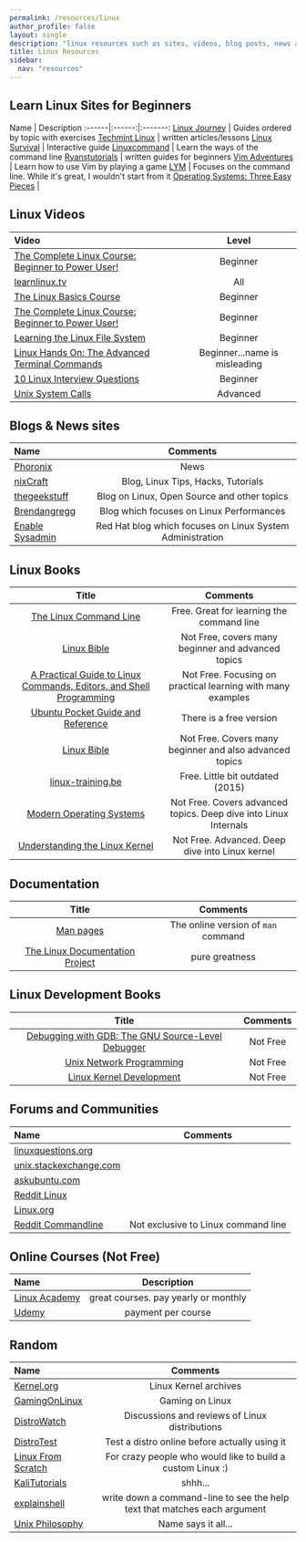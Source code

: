 ```yaml
---
permalink: /resources/linux
author_profile: false
layout: single
description: "linux resources such as sites, videos, blog posts, news and more"
title: Linux Resources
sidebar:
  nav: "resources"
---
```


## Learn Linux Sites for Beginners

Name | Description
:------|:------:|:-------:
[Linux Journey](https://linuxjourney.com) | Guides ordered by topic with exercises
[Techmint Linux](https://www.tecmint.com/free-online-linux-learning-guide-for-beginners) | written articles/lessons
[Linux Survival](https://linuxsurvival.com/linux-tutorial-introduction) | Interactive guide
[Linuxcommand](http://linuxcommand.org) | Learn the ways of the command line
[Ryanstutorials](https://ryanstutorials.net/linuxtutorial) | written guides for beginners
[Vim Adventures](https://vim-adventures.com) | Learn how to use Vim by playing a game
[LYM](https://lym.readthedocs.io/en/latest) | Focuses on the command line. While it's great, I wouldn't start from it
[Operating Systems: Three Easy Pieces](http://pages.cs.wisc.edu/~remzi/OSTEP) |

## Linux Videos

Video | Level
:------|:--------:
[The Complete Linux Course: Beginner to Power User!](https://www.youtube.com/watch?v=wBp0Rb-ZJak&t=6578s) | Beginner
[learnlinux.tv](https://www.learnlinux.tv) | All
[The Linux Basics Course](https://www.youtube.com/watch?v=bju_FdCo42w&list=PLtK75qxsQaMLZSo7KL-PmiRarU7hrpnwK) | Beginner
[The Complete Linux Course: Beginner to Power User!](https://www.youtube.com/watch?v=wBp0Rb-ZJak) | Beginner
[Learning the Linux File System](https://www.youtube.com/watch?v=HIXzJ3Rz9po) | Beginner
[Linux Hands On: The Advanced Terminal Commands](https://www.youtube.com/watch?v=NodKFuUocQY) | Beginner...name is misleading
[10 Linux Interview Questions](https://www.youtube.com/watch?v=l0QGLMwR-lY&t=812s) | Beginner
[Unix System Calls](https://www.youtube.com/watch?v=xHu7qI1gDPA&list=PLX1h5Ah4_XcfL2NCX9Tw4Hm9RcHhC14vs) | Advanced


## Blogs & News sites

Name | Comments
:------|:-------:
[Phoronix](https://www.phoronix.com) | News
[nixCraft](http://cyberciti.biz) | Blog, Linux Tips, Hacks, Tutorials
[thegeekstuff](http://www.thegeekstuff.com) | Blog on Linux, Open Source and other topics
[Brendangregg](http://www.brendangregg.com/overview.html) | Blog which focuses on Linux Performances
[Enable Sysadmin](https://www.redhat.com/sysadmin) | Red Hat blog which focuses on Linux System Administration

## Linux Books

Title | Comments
:------:|:--------:
[The Linux Command Line](http://linuxcommand.org/tlcl.php) | Free. Great for learning the command line
[Linux Bible](https://www.wiley.com/en-us/Linux+Bible%2C+9th+Edition-p-9781118999875) | Not Free, covers many beginner and advanced topics
[A Practical Guide to Linux Commands, Editors, and Shell Programming](https://www.amazon.com/Practical-Commands-Editors-Programming-ebook/dp/B002ZM6KDM) | Not Free. Focusing on practical learning with many examples
[Ubuntu Pocket Guide and Reference](http://www.ubuntupocketguide.com/index_main.html) | There is a free version
[Linux Bible](https://www.amazon.com/Linux-Bible-Christopher-Negus/dp/1118999878/ref=sr_1_1?keywords=linux+bible&qid=1574779258&sr=8-1) | Not Free. Covers many beginner and also advanced topics
[linux-training.be](http://linux-training.be) | Free. Little bit outdated (2015)
[Modern Operating Systems](https://www.amazon.com/Modern-Operating-Systems-Andrew-Tanenbaum/dp/013359162X/ref=sr_1_1?keywords=Modern+Operating+Systems&qid=1574779749&sr=8-1) | Not Free. Covers advanced topics. Deep dive into Linux Internals
[Understanding the Linux Kernel](https://www.amazon.com/Understanding-Linux-Kernel-Third-Daniel/dp/0596005652/ref=sr_1_1?keywords=Understanding-Linux-Kernel&qid=1574780622&sr=8-1) | Not Free. Advanced. Deep dive into Linux kernel

## Documentation

Title | Comments
:------:|:--------:
[Man pages](http://man7.org/linux/man-pages) | The online version of `man` command
[The Linux Documentation Project](http://tldp.org) | pure greatness

## Linux Development Books

Title | Comments
:------:|:--------:
[Debugging with GDB: The GNU Source-Level Debugger](https://www.amazon.com/Debugging-GDB-GNU-Source-Level-Debugger/dp/1680921436/ref=sr_1_1?keywords=Debugging+with+GDB&qid=1574779408&sr=8-1) | Not Free
[Unix Network Programming](https://www.amazon.com/Unix-Network-Programming-Sockets-Networking/dp/0131411551/ref=sr_1_1?keywords=Unix+Network&qid=1574779572&sr=8-1) | Not Free
[Linux Kernel Development](https://www.amazon.com/Linux-Kernel-Development-Robert-Love/dp/0672329468/ref=as_li_ss_tl?keywords=linux+system+programming&qid=1571742142&sr=8-8&linkCode=sl1&tag=coderscat-20&linkId=04de37d03084c2135921c9f15e858ac1&language=en_US) | Not Free

## Forums and Communities

Name | Comments
:------|:-------:
[linuxquestions.org](https://www.linuxquestions.org) |
[unix.stackexchange.com](https://unix.stackexchange.com) |
[askubuntu.com](https://askubuntu.com) |
[Reddit Linux](https://www.reddit.com/r/linux) |
[Linux.org](https://www.linux.org/forums) |
[Reddit Commandline](https://www.reddit.com/r/commandline) | Not exclusive to Linux command line

## Online Courses (Not Free)

Name | Description
:------|:-------:
[Linux Academy](https://linuxacademy.com) | great courses. pay yearly or monthly
[Udemy](https://www.udemy.com) | payment per course

## Random

Name | Comments
:------|:-------:
[Kernel.org](https://www.kernel.org) | Linux Kernel archives
[GamingOnLinux](https://www.gamingonlinux.com) | Gaming on Linux
[DistroWatch](https://distrowatch.com) | Discussions and reviews of Linux distributions
[DistroTest](https://distrotest.net) | Test a distro online before actually using it
[Linux From Scratch](http://www.linuxfromscratch.org) | For crazy people who would like to build a custom Linux :) |
[KaliTutorials](https://www.kalitutorials.net) | shhh...
[explainshell](https://explainshell.com) | write down a command-line to see the help text that matches each argument
[Unix Philosophy](https://en.wikipedia.org/wiki/Unix_philosophy) | Name says it all...
